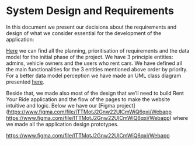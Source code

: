 # System Design and Requirements
In this document we present our decisions about the requirements and design of what we consider essential for the development of the application:

[Here](https://docs.google.com/spreadsheets/d/1tKmzFc-29P0-WmXrGvTMN6AKdOM88oyo6zNZZYBG550/edit?usp=sharing) we can find all the planning, prioritisation of requirements and the data model for the initial phase of the project. We have 3 principle entities: admins, vehicle owners and the users who rent cars. We have defined all the main functionalities for the 3 entities mentioned above order by priority.
For a better data model perception we have made an UML class diagram presented [here](https://drive.google.com/open?id=18k86meFqNtCdpcBH3wvH65j0krqlwk1X).

Beside that, we made also most of the design that we’ll need to build Rent Your Ride application and the flow of the pages to make the website intuitive and logic. Below we have our [Figma project](https://www.figma.com/file/ITTMotJ2Gnw22UlCmWiQ6qxi/Webapp   https://www.figma.com/file/ITTMotJ2Gnw22UlCmWiQ6qxi/Webapp) where we made all the application design prototypes.


 

https://www.figma.com/file/ITTMotJ2Gnw22UlCmWiQ6qxi/Webapp



